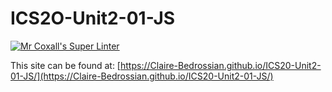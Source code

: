 # ICS2O-Unit2-01-JS

[![Mr Coxall's Super Linter](https://github.com/Claire-Bedrossian/ICS20-Unit2-01-JS/workflows/Mr%20Coxall's%20Super%20Linter/badge.svg)](https://github.com/Claire-Bedrossian/ICS20-Unit2-01-JS/actions/)

This site can be found at: [https://Claire-Bedrossian.github.io/ICS20-Unit2-01-JS/](https://Claire-Bedrossian.github.io/ICS20-Unit2-01-JS/)
